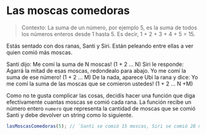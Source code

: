 # Las moscas comedoras

> Contexto: La suma de un número, por ejemplo 5, es la suma de todos los números enteros desde 1 hasta 5. Es decir, 1 + 2 + 3 + 4 + 5 = 15.

Estás sentado con dos ranas, Santi y Siri. Están peleando entre ellas a ver quien comió más moscas.

Santi dijo: Me comí la suma de N moscas! (1 + 2 ... N)
Siri le responde: Agarrá la mitad de esas moscas, redondealo para abajo. Yo me comí la suma de ese número! (1 + 2 ... M)
De la nada, aparece Ubi la rana y dice: Yo me comí la suma de las moscas que se comieron ustedes! (1 + 2 ... N +M)

Como no te gusta complicar las cosas, decidís hacer una función que diga efectivamente cuantas moscas se comió cada rana. La función recibe un número entero `numero` que representa la cantidad de moscas que se comió Santi y debe devolver un string como lo siguiente.

```ts
lasMoscasComedoras(5); // `Santi se comió 15 moscas, Siri se comió 28 moscas y Ubi se comió 946 moscas`
```
